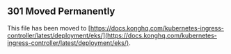 ## 301 Moved Permanently

This file has been moved to [https://docs.konghq.com/kubernetes-ingress-controller/latest/deployment/eks/](https://docs.konghq.com/kubernetes-ingress-controller/latest/deployment/eks/).
